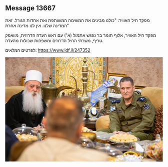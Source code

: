 ## Message 13667

מפקד חיל האוויר: "כולנו מבינים את המשימה המשותפת ואת אחדות הגורל. זאת המדינה שלנו. אין לנו מדינה אחרת" 

מפקד חיל האוויר, אלוף תומר בר נפגש אתמול (א׳) עם ראש העדה הדרוזית, מוואפק טריף, משרתי החיל הדרוזים ומשפחות שכולות מהעדה.

לפרטים המלאים: https://www.idf.il/247352

![Photo](13667/13667_photo.jpg)
